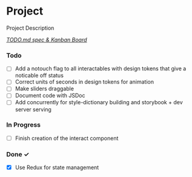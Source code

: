 # Project

Project Description

<em>[TODO.md spec & Kanban Board](https://bit.ly/3fCwKfM)</em>

### Todo

- [ ] Add a notouch flag to all interactables with design tokens that give a noticable off status  
- [ ] Correct units of seconds in design tokens for animation  
- [ ] Make sliders draggable  
- [ ] Document code with JSDoc  
- [ ] Add concurrently for style-dictionary building and storybook + dev server serving  

### In Progress

- [ ] Finish creation of the interact component  

### Done ✓

- [x] Use Redux for state management  

